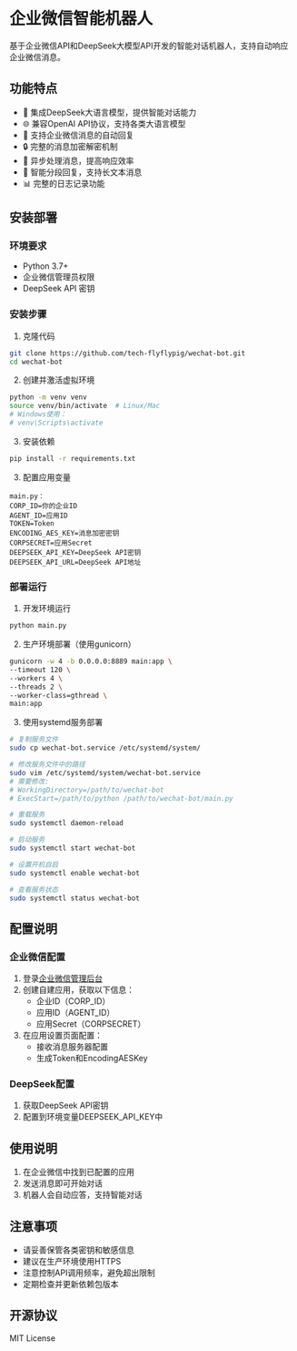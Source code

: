 # 企业微信智能机器人

基于企业微信API和DeepSeek大模型API开发的智能对话机器人，支持自动响应企业微信消息。


## 功能特点

- 🤖 集成DeepSeek大语言模型，提供智能对话能力
- 🌐 兼容OpenAI API协议，支持各类大语言模型
- 💬 支持企业微信消息的自动回复
- 🔒 完整的消息加密解密机制
- 🚀 异步处理消息，提高响应效率
- 📝 智能分段回复，支持长文本消息
- 📊 完整的日志记录功能

## 安装部署

### 环境要求

- Python 3.7+
- 企业微信管理员权限
- DeepSeek API 密钥

### 安装步骤

1. 克隆代码
```bash
git clone https://github.com/tech-flyflypig/wechat-bot.git
cd wechat-bot
```

2. 创建并激活虚拟环境
```bash
python -m venv venv
source venv/bin/activate  # Linux/Mac
# Windows使用：
# venv\Scripts\activate
```

3. 安装依赖
```bash
pip install -r requirements.txt
```

3. 配置应用变量
```
main.py：
CORP_ID=你的企业ID
AGENT_ID=应用ID
TOKEN=Token
ENCODING_AES_KEY=消息加密密钥
CORPSECRET=应用Secret
DEEPSEEK_API_KEY=DeepSeek API密钥
DEEPSEEK_API_URL=DeepSeek API地址
```

### 部署运行

1. 开发环境运行
```bash
python main.py
```

2. 生产环境部署（使用gunicorn）
```bash
gunicorn -w 4 -b 0.0.0.0:8889 main:app \
--timeout 120 \
--workers 4 \
--threads 2 \
--worker-class=gthread \
main:app
```
3. 使用systemd服务部署
```bash
# 复制服务文件
sudo cp wechat-bot.service /etc/systemd/system/

# 修改服务文件中的路径
sudo vim /etc/systemd/system/wechat-bot.service
# 需要修改:
# WorkingDirectory=/path/to/wechat-bot
# ExecStart=/path/to/python /path/to/wechat-bot/main.py

# 重载服务
sudo systemctl daemon-reload

# 启动服务
sudo systemctl start wechat-bot

# 设置开机自启
sudo systemctl enable wechat-bot

# 查看服务状态
sudo systemctl status wechat-bot
```

## 配置说明

### 企业微信配置

1. 登录[企业微信管理后台](https://work.weixin.qq.com/wework_admin/frame)
2. 创建自建应用，获取以下信息：
   - 企业ID（CORP_ID）
   - 应用ID（AGENT_ID）
   - 应用Secret（CORPSECRET）
3. 在应用设置页面配置：
   - 接收消息服务器配置
   - 生成Token和EncodingAESKey

### DeepSeek配置

1. 获取DeepSeek API密钥
2. 配置到环境变量DEEPSEEK_API_KEY中

## 使用说明

1. 在企业微信中找到已配置的应用
2. 发送消息即可开始对话
3. 机器人会自动应答，支持智能对话

## 注意事项

- 请妥善保管各类密钥和敏感信息
- 建议在生产环境使用HTTPS
- 注意控制API调用频率，避免超出限制
- 定期检查并更新依赖包版本

## 开源协议

MIT License